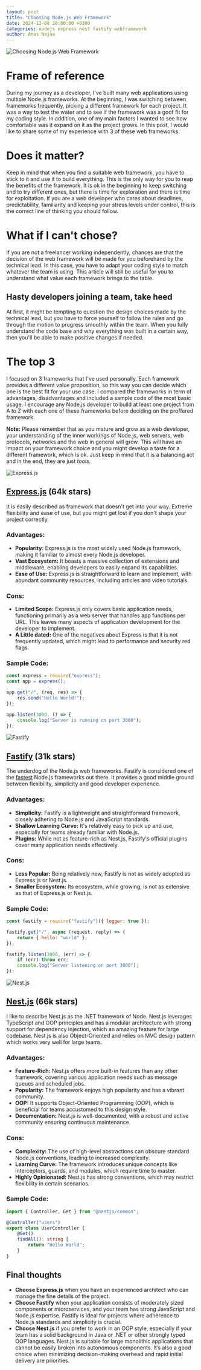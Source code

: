 ```yaml
---
layout: post
title: "Choosing Node.js Web Framework"
date: 2024-12-08 20:00:00 +0300
categories: nodejs express nest fastify webframework
author: Anas Najaa
---
```


![Choosing Node.js Web Framework]({{site.cdn_url}}/blog/2024/08/0adf9d7c-8416-4742-a57e-c3b1c038689e.png)

# Frame of reference

During my journey as a developer, I've built many web applications using multiple Node.js frameworks. At the beginning, I was switching between frameworks frequently, picking a different framework for each project. It was a way to test the water and to see if the framework  was a goof fit for my coding style. In addition, one of my main factors I wanted to see how comfortable was it expand on it as the project grows. In this post, I would like to share some of my experience with 3 of these web frameworks.

# Does it matter?

Keep in mind that when you find a suitable web framework, you have to stick to it and use it to build everything. This is the only way for you to reap the benefits of the framework. It is ok in the beginning to keep switching and to try different ones, but there is time for exploration and there is time for exploitation. If you are a web developer who cares about deadlines, predictability, familiarity and keeping your stress levels under control, this is the correct line of thinking you should follow. 

# What if I can't chose?

If you are not a freelancer working independently, chances are that the decision of the web framework will be made for you beforehand by the technical lead. In this case, you have to adapt your coding style to match whatever the team is using. This article will still be useful for you to understand what value each framework brings to the table. 

## Hasty developers joining a team, take heed
At first, it might be tempting to question the design choices made by the technical lead, but you have to force yourself to follow the rules and go through the motion to progress smoothly within the team. When you fully understand the code base and why everything was built in a certain way, then you'll be able to make positive changes if needed.

# The top 3

I focused on 3 frameworks that I've used personally. Each framework provides a different value proposition, so this way you can decide which one is the best fit for your use case. I compared the frameworks in term of advantages, disadvantages and included a sample code of the most basic usage. I encourage any Node.js developer to build at least one project from A to Z with each one of these frameworks before deciding on the proffered framework.

**Note:** Please remember that as you mature and grow as a web developer, your understanding of the inner workings of Node.js, web servers, web protocols, networks and the web in general will grow. This will have an impact on your framework choice and you might develop a taste for a different framework, which is ok. Just keep in mind that it is a balancing act and in the end, they are just _tools_.

![Express.js]({{site.cdn_url}}/blog/2024/08/17f5303e-8fac-4db3-8726-1ad4d9fe740f.png)

## **[Express.js](https://github.com/expressjs/express) (64k stars)**

It is easily described as framework that doesn't get into your way. Extreme flexibility and ease of use, but you might get lost if you don't shape your project correctly.

### **Advantages:**

-   **Popularity:** Express.js is the most widely used Node.js framework, making it familiar to almost every Node.js developer.
-   **Vast Ecosystem:** It boasts a massive collection of extensions and middleware, enabling developers to easily expand its capabilities.
-   **Ease of Use:** Express.js is straightforward to learn and implement, with abundant community resources, including articles and video tutorials.

### **Cons:**

-   **Limited Scope:** Express.js only covers basic application needs, functioning primarily as a web server that handles app functions per URL. This leaves many aspects of application development for the developer to implement.
-   **A Little dated:** One of the negatives about Express is that it is not frequently updated, which might lead to performance and security red flags.

### **Sample Code:**

```javascript
const express = require("express");
const app = express();

app.get("/", (req, res) => {
	res.send("Hello World!");
});

app.listen(3000, () => {
	console.log("Server is running on port 3000");
});
```


![Fastify]({{site.cdn_url}}/blog/2024/08/4c074df3-c352-40de-bf83-0a02757414d1.png)

## **[Fastify](https://github.com/fastify/fastify) (31k stars)**
The underdog of the Node.js web frameworks. Fastify is considered one of the [fastest](https://fastify.dev/benchmarks/) Node.js frameworks out there. It provides a good middle ground between flexibility, simplicity and good developer experience. 

### **Advantages:**

-   **Simplicity:** Fastify is a lightweight and straightforward framework, closely adhering to Node.js and JavaScript standards.
-   **Shallow Learning Curve:** It's relatively easy to pick up and use, especially for teams already familiar with Node.js.
-   **Plugins:** While not as feature-rich as Nest.js, Fastify's official plugins cover many application needs effectively.

### **Cons:**

-   **Less Popular:** Being relatively new, Fastify is not as widely adopted as Express.js or Nest.js.
-   **Smaller Ecosystem:** Its ecosystem, while growing, is not as extensive as that of Express.js or Nest.js.

### **Sample Code:**

```javascript
const fastify = require("fastify")({ logger: true });

fastify.get("/", async (request, reply) => {
	return { hello: "world" };
});

fastify.listen(3000, (err) => {
	if (err) throw err;
	console.log("Server listening on port 3000");
});
```

![Nest.js]({{site.cdn_url}}/blog/2024/08/37c914e7-5321-406c-b403-1da163c01e4c.png)

## **[Nest.js](https://github.com/nestjs/nest) (66k stars)**
I like to describe Nest.js as the .NET framework of Node. Nest.js leverages TypeScript and OOP principles and has a modular architecture with strong support for dependency injection, which an amazing feature for large codebase. Nest.js is also Object-Oriented and relies on MVC design pattern which works very well for large teams.

### **Advantages:**

-   **Feature-Rich:** Nest.js offers more built-in features than any other framework, covering various application needs such as message queues and scheduled jobs.
-   **Popularity:** The framework enjoys high popularity and has a vibrant community.
-   **OOP:** It supports Object-Oriented Programming (OOP), which is beneficial for teams accustomed to this design style.
-   **Documentation:** Nest.js is well-documented, with a robust and active community ensuring continuous maintenance.


### **Cons:**

-   **Complexity:** The use of high-level abstractions can obscure standard Node.js conventions, leading to increased complexity.
-   **Learning Curve:** The framework introduces unique concepts like interceptors, guards, and modules, which require time to master.
-   **Highly Opinionated:** Nest.js has strong conventions, which may restrict flexibility in certain scenarios.

### **Sample Code:**

```typescript
import { Controller, Get } from "@nestjs/common";

@Controller("users")
export class UserController {
	@Get()
	findAll(): string {
		return "Hello World";
	}
}
```


## **Final thoughts**

-   **Choose Express.js** when you have an experienced architect who can manage the fine details of the project. 
-   **Choose Fastify** when your application consists of moderately sized components or microservices, and your team has strong JavaScript and Node.js expertise. Fastify is ideal for projects where adherence to Node.js standards and simplicity is crucial.
-   **Choose Nest.js** if you prefer to work in an OOP style, especially if your team has a solid background in Java or .NET or other strongly typed OOP languages. Nest.js is suitable for large monolithic applications that cannot be easily broken into autonomous components. It’s also a good choice when minimizing decision-making overhead and rapid initial delivery are priorities.
